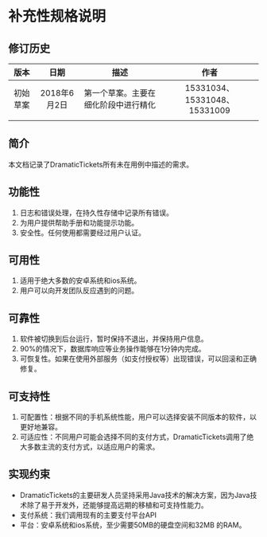 # 补充性规格说明
## 修订历史
| 版本 | 日期 | 描述 | 作者 |
| :----: | :----: | :----: | :----: |
| 初始草案 | 2018年6月2日 | 第一个草案。主要在细化阶段中进行精化 | 15331034、15331048、15331009 |
|  |  |  |
## 简介
本文档记录了DramaticTickets所有未在用例中描述的需求。
## 功能性
1. 日志和错误处理，在持久性存储中记录所有错误。
2. 为用户提供帮助手册和功能提示功能。
3. 安全性。任何使用都需要经过用户认证。  
## 可用性
1. 适用于绝大多数的安卓系统和ios系统。
2. 用户可以向开发团队反应遇到的问题。
## 可靠性
1. 软件被切换到后台运行，暂时保持不退出，并保持用户信息。
2. 90%的情况下，数据库响应等业务操作能够在1分钟内完成。
3. 可恢复性。如果在使用外部服务（如支付授权等）出现错误，可以回滚和正确修复。
## 可支持性
1. 可配置性：根据不同的手机系统性能，用户可以选择安装不同版本的软件，以更好地兼容。
2. 可适应性：不同用户可能会选择不同的支付方式，DramaticTickets调用了绝大多数主流的支付方式，以适应用户的需求。 
## 实现约束
- DramaticTickets的主要研发人员坚持采用Java技术的解决方案，因为Java技术除了易于开发外，还能够提高远期的移植和可支持性能力。
- 支付系统：我们调用现有的主要支付平台API
- 平台：安卓系统和ios系统，至少需要50MB的硬盘空间和32MB 的RAM。
